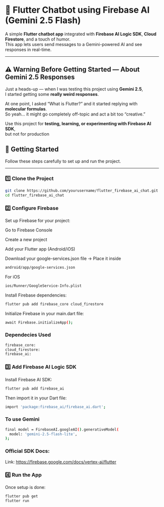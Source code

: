 # 🤖 Flutter Chatbot using Firebase AI (Gemini 2.5 Flash)

A simple **Flutter chatbot app** integrated with **Firebase AI Logic SDK**, **Cloud Firestore**, and a touch of humor.  
This app lets users send messages to a Gemini-powered AI and see responses in real-time.

---
## ⚠️ Warning Before Getting Started — About Gemini 2.5 Responses 

Just a heads-up — when I was testing this project using **Gemini 2.5**,  
I started getting some **really weird responses**.

At one point, I asked “What is Flutter?” and it started replying with **molecular formulas**.  
So yeah… it might go completely off-topic and act a bit too “creative.”

Use this project for **testing, learning, or experimenting with Firebase AI SDK**,  
but not for production

## 🚀 Getting Started

Follow these steps carefully to set up and run the project.

---

### 1️⃣ Clone the Project

```bash
git clone https://github.com/yourusername/flutter_firebase_ai_chat.git
cd flutter_firebase_ai_chat
```
### 2️⃣ Configure Firebase

Set up Firebase for your project:

Go to Firebase Console

Create a new project

Add your Flutter app (Android/iOS)

Download your google-services.json file
→ Place it inside
```bash
android/app/google-services.json
```
 For iOS

 ```bash
ios/Runner/GoogleService-Info.plist
```

Install Firebase dependencies:
```bash
flutter pub add firebase_core cloud_firestore
```

Initialize Firebase in your main.dart file:
```bash
await Firebase.initializeApp();
```


### Dependecies Used 
```bash
firebase_core: 
cloud_firestore:
firebase_ai: 
```


### 3️⃣ Add Firebase AI Logic SDK

Install Firebase AI SDK:
```bash
flutter pub add firebase_ai
```

Then import it in your Dart file:
```bash
import 'package:firebase_ai/firebase_ai.dart';
```
### To use Gemini
```bash
final model = FirebaseAI.googleAI().generativeModel(
  model: 'gemini-2.5-flash-lite',
);
```
### Official SDK Docs:
Link: https://firebase.google.com/docs/vertex-ai/flutter

### 4️⃣ Run the App

Once setup is done:

```bash
flutter pub get
flutter run
```
